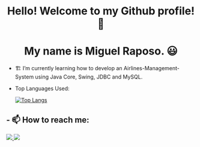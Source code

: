 <p align="center">
	<h1 align="center"> Hello! Welcome to my Github profile! 👋</h1>
	<h1 align="center"> My name is Miguel Raposo. 😃</h1>
</p>



- 🏗️ I’m currently learning how to develop an Airlines-Management-System using Java Core, Swing, JDBC and MySQL.



-	Top Languages Used:

	[![Top Langs](https://github-readme-stats.vercel.app/api/top-langs/?username=Nydrus)](https://github.com/anuraghazra/github-readme-stats)



<div> 
  <h2>- 📫 How to reach me: </h2>
  <a href = "mailto:miguel.p.raposo89@gmail.com"><img src="https://img.shields.io/badge/-Gmail-%23333?style=for-the-badge&logo=gmail&logoColor=red" target="_blank">     </a>
  <a href="https://www.linkedin.com/in/miguel-pires-raposo" target="_blank"><img src="https://img.shields.io/badge/-LinkedIn-%230077B5?style=for-the-badge&logo=linkedin&logoColor=white" target="_blank"></a>
</div>


